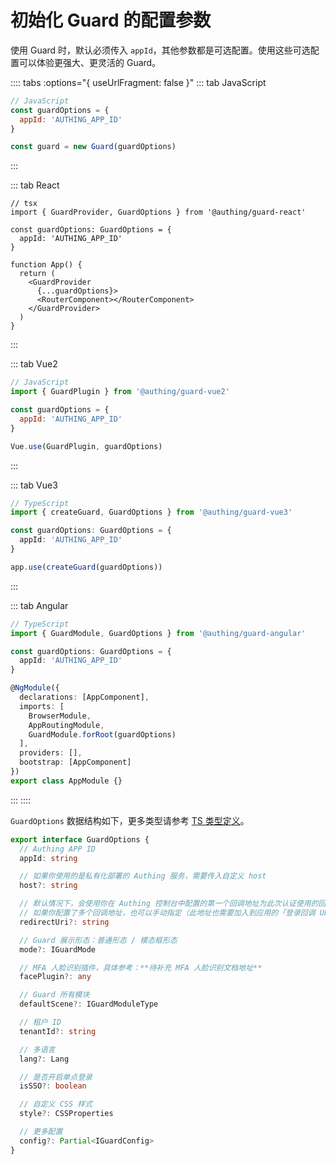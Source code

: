 # 初始化 Guard 的配置参数

使用 Guard 时，默认必须传入 `appId`，其他参数都是可选配置。使用这些可选配置可以体验更强大、更灵活的 Guard。

:::: tabs :options="{ useUrlFragment: false }"
::: tab JavaScript
``` js
// JavaScript
const guardOptions = {
  appId: 'AUTHING_APP_ID'
}

const guard = new Guard(guardOptions)
```
:::

::: tab React
```tsx
// tsx
import { GuardProvider, GuardOptions } from '@authing/guard-react'

const guardOptions: GuardOptions = {
  appId: 'AUTHING_APP_ID'
}

function App() {
  return (
    <GuardProvider
      {...guardOptions}>
      <RouterComponent></RouterComponent>
    </GuardProvider>
  )
}
```
:::

::: tab Vue2

```javascript
// JavaScript
import { GuardPlugin } from '@authing/guard-vue2'

const guardOptions = {
  appId: 'AUTHING_APP_ID'
}

Vue.use(GuardPlugin, guardOptions)
```

:::

::: tab Vue3

```typescript
// TypeScript
import { createGuard, GuardOptions } from '@authing/guard-vue3'

const guardOptions: GuardOptions = {
  appId: 'AUTHING_APP_ID'
}

app.use(createGuard(guardOptions))
```

:::

::: tab Angular
```typescript
// TypeScript
import { GuardModule, GuardOptions } from '@authing/guard-angular'

const guardOptions: GuardOptions = {
  appId: 'AUTHING_APP_ID'
}

@NgModule({
  declarations: [AppComponent],
  imports: [
    BrowserModule,
    AppRoutingModule,
    GuardModule.forRoot(guardOptions)
  ],
  providers: [],
  bootstrap: [AppComponent]
})
export class AppModule {}
```
:::
::::

`GuardOptions` 数据结构如下，更多类型请参考 [TS 类型定义](./types.md)。

``` ts
export interface GuardOptions {
  // Authing APP ID
  appId: string

  // 如果你使用的是私有化部署的 Authing 服务，需要传入自定义 host
  host?: string

  // 默认情况下，会使用你在 Authing 控制台中配置的第一个回调地址为此次认证使用的回调地址。
  // 如果你配置了多个回调地址，也可以手动指定（此地址也需要加入到应用的「登录回调 URL」中）
  redirectUri?: string

  // Guard 展示形态：普通形态 / 模态框形态
  mode?: IGuardMode

  // MFA 人脸识别插件，具体参考：**待补充 MFA 人脸识别文档地址**
  facePlugin?: any 

  // Guard 所有模块
  defaultScene?: IGuardModuleType

  // 租户 ID
  tenantId?: string

  // 多语言
  lang?: Lang

  // 是否开启单点登录
  isSSO?: boolean

  // 自定义 CSS 样式
  style?: CSSProperties

  // 更多配置
  config?: Partial<IGuardConfig>
}
```
